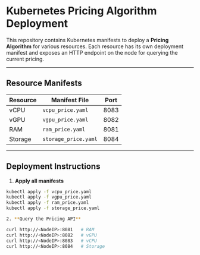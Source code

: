 # Kubernetes Pricing Algorithm Deployment

This repository contains Kubernetes manifests to deploy a **Pricing Algorithm** for various resources. Each resource has its own deployment manifest and exposes an HTTP endpoint on the node for querying the current pricing.

---

## Resource Manifests

| Resource | Manifest File       | Port |
|----------|------------------|------|
| vCPU     | `vcpu_price.yaml`   | 8083 |
| vGPU     | `vgpu_price.yaml`   | 8082 |
| RAM      | `ram_price.yaml`    | 8081 |
| Storage  | `storage_price.yaml`| 8084 |

---

## Deployment Instructions

1. **Apply all manifests**

```bash
kubectl apply -f vcpu_price.yaml
kubectl apply -f vgpu_price.yaml
kubectl apply -f ram_price.yaml
kubectl apply -f storage_price.yaml

2. **Query the Pricing API**

curl http://<NodeIP>:8081   # RAM
curl http://<NodeIP>:8082   # vGPU
curl http://<NodeIP>:8083   # vCPU
curl http://<NodeIP>:8084   # Storage

